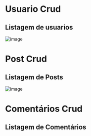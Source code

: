 # Usuario Crud
## Listagem de usuarios
![image](https://github.com/LuFernand0/apiMessage/assets/132522454/08ea3199-71cb-438c-93d9-ce5e290416a7)

# Post Crud
## Listagem de Posts
![image](https://github.com/LuFernand0/apiMessage/assets/132522454/9251f3c8-2d3f-4b11-8402-1c427abc6bfc)

# Comentários Crud
## Listagem de Comentários
